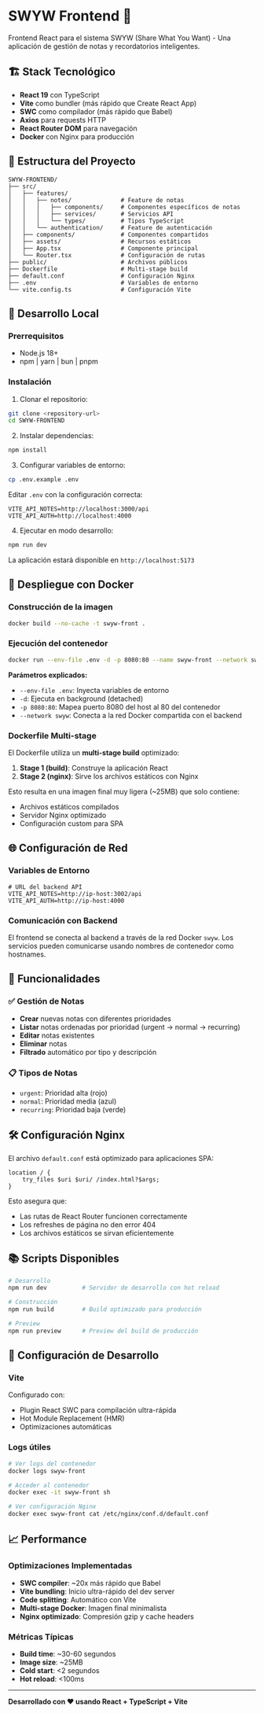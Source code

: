 # SWYW Frontend 🚀

Frontend React para el sistema SWYW (Share What You Want) - Una aplicación de gestión de notas y recordatorios inteligentes.

## 🏗️ Stack Tecnológico

- **React 19** con TypeScript
- **Vite** como bundler (más rápido que Create React App)
- **SWC** como compilador (más rápido que Babel)
- **Axios** para requests HTTP
- **React Router DOM** para navegación
- **Docker** con Nginx para producción

## 📁 Estructura del Proyecto

```
SWYW-FRONTEND/
├── src/
│   ├── features/
│   │   ├── notes/              # Feature de notas
│   │   │   ├── components/     # Componentes específicos de notas
│   │   │   ├── services/       # Servicios API
│   │   │   └── types/          # Tipos TypeScript
│   │   └── authentication/     # Feature de autenticación
│   ├── components/             # Componentes compartidos
│   ├── assets/                 # Recursos estáticos
│   ├── App.tsx                 # Componente principal
│   └── Router.tsx              # Configuración de rutas
├── public/                     # Archivos públicos
├── Dockerfile                  # Multi-stage build
├── default.conf                # Configuración Nginx
├── .env                        # Variables de entorno
└── vite.config.ts              # Configuración Vite
```

## 🚀 Desarrollo Local

### Prerrequisitos
- Node.js 18+
- npm | yarn | bun | pnpm

### Instalación

1. Clonar el repositorio:
```bash
git clone <repository-url>
cd SWYW-FRONTEND
```

2. Instalar dependencias:
```bash
npm install
```

3. Configurar variables de entorno:
```bash
cp .env.example .env
```

Editar `.env` con la configuración correcta:
```env
VITE_API_NOTES=http://localhost:3000/api
VITE_API_AUTH=http://localhost:4000
```

4. Ejecutar en modo desarrollo:
```bash
npm run dev
```

La aplicación estará disponible en `http://localhost:5173`

## 🐳 Despliegue con Docker

### Construcción de la imagen

```bash
docker build --no-cache -t swyw-front .
```

### Ejecución del contenedor

```bash
docker run --env-file .env -d -p 8080:80 --name swyw-front --network swyw swyw-front
```

**Parámetros explicados:**
- `--env-file .env`: Inyecta variables de entorno
- `-d`: Ejecuta en background (detached)
- `-p 8080:80`: Mapea puerto 8080 del host al 80 del contenedor
- `--network swyw`: Conecta a la red Docker compartida con el backend

### Dockerfile Multi-stage

El Dockerfile utiliza un **multi-stage build** optimizado:

1. **Stage 1 (build)**: Construye la aplicación React
2. **Stage 2 (nginx)**: Sirve los archivos estáticos con Nginx

Esto resulta en una imagen final muy ligera (~25MB) que solo contiene:
- Archivos estáticos compilados
- Servidor Nginx optimizado
- Configuración custom para SPA

## 🌐 Configuración de Red

### Variables de Entorno

```env
# URL del backend API
VITE_API_NOTES=http://ip-host:3002/api
VITE_API_AUTH=http://ip-host:4000
```

### Comunicación con Backend

El frontend se conecta al backend a través de la red Docker `swyw`. Los servicios pueden comunicarse usando nombres de contenedor como hostnames.

## 🎯 Funcionalidades

### ✅ Gestión de Notas
- **Crear** nuevas notas con diferentes prioridades
- **Listar** notas ordenadas por prioridad (urgent → normal → recurring)
- **Editar** notas existentes
- **Eliminar** notas
- **Filtrado** automático por tipo y descripción

### 📋 Tipos de Notas
- `urgent`: Prioridad alta (rojo)
- `normal`: Prioridad media (azul)
- `recurring`: Prioridad baja (verde)


## 🛠️ Configuración Nginx

El archivo `default.conf` está optimizado para aplicaciones SPA:

```nginx
location / {
    try_files $uri $uri/ /index.html?$args;
}
```

Esto asegura que:
- Las rutas de React Router funcionen correctamente
- Los refreshes de página no den error 404
- Los archivos estáticos se sirvan eficientemente

## 📚 Scripts Disponibles

```bash
# Desarrollo
npm run dev          # Servidor de desarrollo con hot reload

# Construcción
npm run build        # Build optimizado para producción

# Preview
npm run preview      # Preview del build de producción
```

## 🔧 Configuración de Desarrollo

### Vite
Configurado con:
- Plugin React SWC para compilación ultra-rápida
- Hot Module Replacement (HMR)
- Optimizaciones automáticas


### Logs útiles

```bash
# Ver logs del contenedor
docker logs swyw-front

# Acceder al contenedor
docker exec -it swyw-front sh

# Ver configuración Nginx
docker exec swyw-front cat /etc/nginx/conf.d/default.conf
```

## 📈 Performance

### Optimizaciones Implementadas
- **SWC compiler**: ~20x más rápido que Babel
- **Vite bundling**: Inicio ultra-rápido del dev server
- **Code splitting**: Automático con Vite
- **Multi-stage Docker**: Imagen final minimalista
- **Nginx optimizado**: Compresión gzip y cache headers

### Métricas Típicas
- **Build time**: ~30-60 segundos
- **Image size**: ~25MB
- **Cold start**: <2 segundos
- **Hot reload**: <100ms



---

**Desarrollado con ❤️ usando React + TypeScript + Vite**
